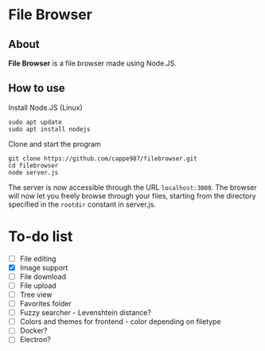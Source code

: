 # File Browser
## About
**File Browser** is a file browser made using Node.JS.

## How to use
Install Node.JS (Linux)
```
sudo apt update
sudo apt install nodejs
```
Clone and start the program
```
git clone https://github.com/cappe987/filebrowser.git
cd filebrowser
node server.js
```
The server is now accessible through the URL `localhost:3000`. The browser will now let you freely browse through your files, starting from the directory specified in the `rootdir` constant in server.js.

# To-do list
- [ ] File editing
- [X] Image support
- [ ] File download
- [ ] File upload
- [ ] Tree view
- [ ] Favorites folder
- [ ] Fuzzy searcher - Levenshtein distance?
- [ ] Colors and themes for frontend - color depending on filetype
- [ ] Docker?
- [ ] Electron?
